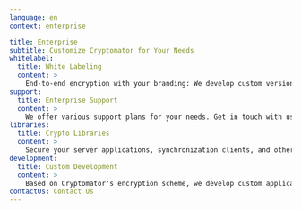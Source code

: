 ```yaml
---
language: en
context: enterprise

title: Enterprise
subtitle: Customize Cryptomator for Your Needs
whitelabel:
  title: White Labeling
  content: >
    End-to-end encryption with your branding: We develop custom versions of the Cryptomator apps for you.
support:
  title: Enterprise Support
  content: >
    We offer various support plans for your needs. Get in touch with us for an offer.
libraries:
  title: Crypto Libraries
  content: >
    Secure your server applications, synchronization clients, and other systems with Cryptomator technology: Our libraries can be integrated into many applications.
development:
  title: Custom Development
  content: >
    Based on Cryptomator's encryption scheme, we develop custom applications and systems for you.
contactUs: Contact Us
---
```

